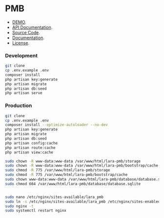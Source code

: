 # PMB
* [DEMO](lara-pmb.artefakcoding.my.id).
* [API Documentation](https://lara-pmb.artefakcoding.my.id/api/docs).
* [Source Code](https://github.com/anggairham/lara-pmb).
* [Documentation](https://github.com/anggairham/lara-pmb/blob/main/README.md).
* [License](https://github.com/anggairham/lara-pmb/blob/main/LICENSE).

### Development
```bash
git clone
cp .env.example .env
composer install
php artisan key:generate
php artisan migrate
php artisan db:seed
php artisan serve
```

### Production
```bash
git clone
cp .env.example .env
composer install --optimize-autoloader --no-dev
php artisan key:generate
php artisan migrate
php artisan db:seed
php artisan config:cache
php artisan route:cache
php artisan view:cache

sudo chown -R www-data:www-data /var/www/html/lara-pmb/storage
sudo chown -R www-data:www-data /var/www/html/lara-pmb/bootstrap/cache
sudo chmod -R 775 /var/www/html/lara-pmb/storage
sudo chmod -R 775 /var/www/html/lara-pmb/bootstrap/cache
sudo chown www-data:www-data /var/www/html/lara-pmb/database/database.sqlite
sudo chmod 664 /var/www/html/lara-pmb/database/database.sqlite


sudo nano /etc/nginx/sites-available/lara_pmb
sudo ln -s /etc/nginx/sites-available/lara_pmb /etc/nginx/sites-enabled/
sudo nginx -t
sudo systemctl restart nginx

```